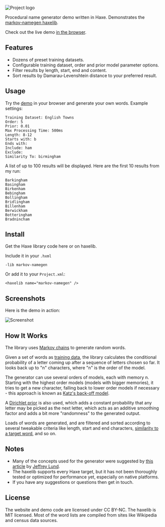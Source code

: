 ![Project logo](https://github.com/Tw1ddle/MarkovNameGenerator/blob/master/screenshots/markovnamegen_logo.png?raw=true "Project logo")

Procedural name generator demo written in Haxe. Demonstrates the [markov-namegen haxelib](http://lib.haxe.org/p/markov-namegen).

Check out the live demo [in the browser](http://www.samcodes.co.uk/project/markov-namegen/).

## Features ##
* Dozens of preset training datasets.
* Configurable training dataset, order and prior model parameter options.
* Filter results by length, start, end and content.
* Sort results by Damarau-Levenshtein distance to your preferred result.

## Usage ##

Try the [demo](http://www.samcodes.co.uk/web/markov-name-generator/) in your browser and generate your own words. Example settings:

```
Training Dataset: English Towns
Order: 5
Prior: 0.01
Max Processing Time: 500ms
Length: 8-12
Starts with: b
Ends with:
Include: ham
Exclude:
Similarity To: birmingham
```

A list of up to 100 results will be displayed. Here are the first 10 results from my run:
```
Barkingham
Basingham
Birkenham
Bebingham
Bollingham
Bridlingham
Billenham
Berwickham
Botteringham
Bradnincham
```

## Install ##

Get the Haxe library code here or on haxelib. 

Include it in your ```.hxml```
```
-lib markov-namegen
```

Or add it to your ```Project.xml```:
```
<haxelib name="markov-namegen" />
```

## Screenshots ##
Here is the demo in action:

![Screenshot](https://github.com/Tw1ddle/MarkovNameGenerator/blob/master/screenshots/screenshot1.png?raw=true "Screenshot 1")

## How It Works ##

The library uses [Markov chains](https://en.wikipedia.org/wiki/Markov_chain) to generate random words. 

Given a set of words as [training data](https://en.wikipedia.org/wiki/Machine_learning), the library calculates the conditional probability of a letter coming up after a sequence of letters chosen so far. It looks back up to "n" characters, where "n" is the order of the model.

The generator can use several orders of models, each with memory n. Starting with the highest order models (models with bigger memories), it tries to get a new character, falling back to lower order models if necessary - this approach is known as [Katz's back-off model](https://en.wikipedia.org/wiki/Katz%27s_back-off_model).

A [Dirichlet prior](https://en.wikipedia.org/wiki/Dirichlet_distribution#Special_cases) is also used, which adds a constant probability that any letter may be picked as the next letter, which acts as an additive smoothing factor and adds a bit more "randomness" to the generated output.

Loads of words are generated, and are filtered and sorted according to several tweakable criteria like length, start and end characters, [similarity to a target word](https://en.wikipedia.org/wiki/Levenshtein_distance), and so on.

## Notes ##
* Many of the concepts used for the generator were suggested by [this article](http://www.roguebasin.com/index.php?title=Names_from_a_high_order_Markov_Process_and_a_simplified_Katz_back-off_scheme) by [Jeffrey Lund](https://github.com/jlund3).
* The haxelib supports every Haxe target, but it has not been thoroughly tested or optimized for performance yet, especially on native platforms.
* If you have any suggestions or questions then get in touch.

## License ##
The website and demo code are licensed under CC BY-NC. The haxelib is MIT licensed. Most of the word lists are compiled from sites like Wikipedia and census data sources.